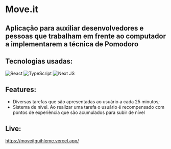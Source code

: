 # Move.it

## Aplicação para auxiliar desenvolvedores e pessoas que trabalham em frente ao computador a implementarem a técnica de Pomodoro


## Tecnologias usadas: 

<img alt="React" src="https://img.shields.io/badge/react-%2320232a.svg?&style=for-the-badge&logo=react&logoColor=%2361DAFB"/>
<img alt="TypeScript" src="https://img.shields.io/badge/typescript-%23007ACC.svg?&style=for-the-badge&logo=typescript&logoColor=white"/>
<img alt="Next JS" src="https://img.shields.io/badge/nextjs-%23000000.svg?&style=for-the-badge&logo=next.js&logoColor=white"/>

## Features:

* Diversas tarefas que são apresentadas ao usuário a cada 25 minutos;
* Sistema de nível. Ao realizar uma tarefa o usuário é recompensado com pontos de experiência que são acumulados para subir de nível

## Live: 

https://moveitguihleme.vercel.app/

